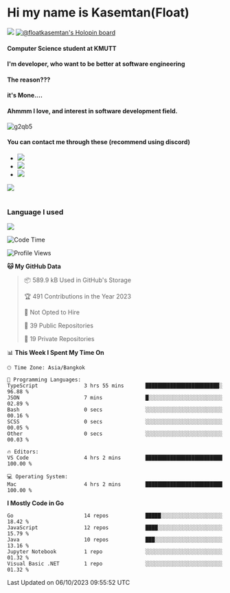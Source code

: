 # Hi my name is Kasemtan(Float)
![](https://64.media.tumblr.com/9c2a8f831efe8da556ffbf89cebb52c9/b86c1ab833a37e32-93/s1280x1920/d000dc22f75df64be2bc150f5fa69c4f6df6bb07.gifv)
[![@floatkasemtan's Holopin board](https://holopin.me/floatkasemtan)](https://holopin.io/@floatkasemtan)
#### Computer Science student at KMUTT
#### I'm developer, who want to be better at software engineering
#### The reason???
#### it's Mone.... 
#### Ahmmm I love, and interest in software development field.
![g2qb5](https://user-images.githubusercontent.com/69688279/175812510-9235eaf7-72f7-40d3-b163-56efa9aa5c6b.gif)

#### You can contact me through these (recommend using discord)
- [![](https://img.shields.io/badge/Discord-5865F2?logo=Discord&logoColor=white)](https://discordapp.com/users/278155096225742848)
- [![](https://img.shields.io/badge/Facebook-1877F2?logo=facebook&logoColor=white)](https://www.facebook.com/float.teavasirichokchai/)
- [![](https://img.shields.io/badge/linkedin-0A66C2?logo=linkedin&logoColor=white)](https://www.linkedin.com/in/floatkasemtan/)

[![](https://github-readme-stats.vercel.app/api?username=FloatKasemtan&show_icons=true&theme=nightowl)]()
#
### Language I used
[![](https://github-readme-stats.vercel.app/api/top-langs/?username=FloatKasemtan&layout=compact&theme=nightowl)]()
<!--START_SECTION:waka-->
![Code Time](http://img.shields.io/badge/Code%20Time-1%2C216%20hrs%2050%20mins-blue)

![Profile Views](http://img.shields.io/badge/Profile%20Views-1-blue)

**🐱 My GitHub Data** 

> 📦 589.9 kB Used in GitHub's Storage 
 > 
> 🏆 491 Contributions in the Year 2023
 > 
> 🚫 Not Opted to Hire
 > 
> 📜 39 Public Repositories 
 > 
> 🔑 19 Private Repositories 
 > 
📊 **This Week I Spent My Time On** 

```text
🕑︎ Time Zone: Asia/Bangkok

💬 Programming Languages: 
TypeScript               3 hrs 55 mins       ████████████████████████░   96.88 % 
JSON                     7 mins              █░░░░░░░░░░░░░░░░░░░░░░░░   02.89 % 
Bash                     0 secs              ░░░░░░░░░░░░░░░░░░░░░░░░░   00.16 % 
SCSS                     0 secs              ░░░░░░░░░░░░░░░░░░░░░░░░░   00.05 % 
Other                    0 secs              ░░░░░░░░░░░░░░░░░░░░░░░░░   00.03 % 

🔥 Editors: 
VS Code                  4 hrs 2 mins        █████████████████████████   100.00 % 

💻 Operating System: 
Mac                      4 hrs 2 mins        █████████████████████████   100.00 % 
```

**I Mostly Code in Go** 

```text
Go                       14 repos            █████░░░░░░░░░░░░░░░░░░░░   18.42 % 
JavaScript               12 repos            ████░░░░░░░░░░░░░░░░░░░░░   15.79 % 
Java                     10 repos            ███░░░░░░░░░░░░░░░░░░░░░░   13.16 % 
Jupyter Notebook         1 repo              ░░░░░░░░░░░░░░░░░░░░░░░░░   01.32 % 
Visual Basic .NET        1 repo              ░░░░░░░░░░░░░░░░░░░░░░░░░   01.32 % 
```




 Last Updated on 06/10/2023 09:55:52 UTC
<!--END_SECTION:waka-->
<!--
**FloatKasemtan/FloatKasemtan** is a ✨ _special_ ✨ repository because its `README.md` (this file) appears on your GitHub profile.

Here are some ideas to get you started:

- 🔭 I’m currently working on ...
- 🌱 I’m currently learning ...
- 👯 I’m looking to collaborate on ...
- 🤔 I’m looking for help with ...
- 💬 Ask me about ...
- 📫 How to reach me: ...
- 😄 Pronouns: ...
- ⚡ Fun fact: ...
-->

